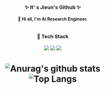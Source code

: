 ### <div align="center">✨ It' s Jieun's Github ✨</div>
#### <div align="center"> 👋 Hi all, I'm AI Research Engineer.</div>
#

### <div align="center"> 💓 Tech Stack <br/><br/> <img src="https://img.shields.io/badge/Python-3776AB?style=flat-square&logo=Python&logoColor=white"> <img src="https://img.shields.io/badge/C++-00599C?style=flat-square&logo=cplusplus&logoColor=white"> <img src="https://img.shields.io/badge/Sqlite-003B57?style=flat-square&logo=sqlite&logoColor=white"> </div>

#

# <div align="center">![Anurag's github stats](https://github-readme-stats.vercel.app/api?username=ilileun&show_icons=true&theme=buefy) <br/> ![Top Langs](https://github-readme-stats.vercel.app/api/top-langs/?username=ilileun&layout=compact&theme=buefy)</div>

<!-- 
  [표 모양](https://github.com/anuraghazra/github-readme-stats/blob/master/themes/README.md "표디자인")
  [Simple Icons](https://simpleicons.org/?q=sq "뱃지아이콘")
  [shields.io](https://shields.io/ "뱃지모양")
  [이모지](https://kr.piliapp.com/twitter-symbols/ "이모지")
-->
